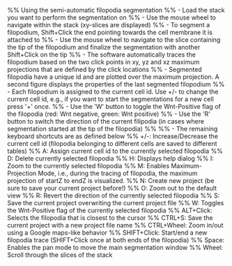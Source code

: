 %% Using the semi-automatic filopodia segmentation
%% - Load the stack you want to perform the segmentation on
%% - Use the mouse wheel to navigate within the stack (xy-slices are displayed)
%% - To segment a filopodium, Shift+Click the end pointing towards the cell membrane it is attached to
%% - Use the mouse wheel to navigate to the slice containing the tip of the filopodium and finalize the segmentation with another Shift+Click on the tip
%% - The software automatically traces the filopodium based on the two click points in xy, yz and xz maximum projections that are defined by the click locations
%% - Segmented filopodia have a unique id and are plotted over the maximum projection. A second figure displays the properties of the last segmented filopodium
%% - Each filopodium is assigned to the current cell id. Use +/- to change the current cell id, e.g., if you want to start the segmentations for a new cell press '+' once.
%% - Use the 'W' button to toggle the Wnt-Positive flag of the filopodia (red: Wnt negative, green: Wnt positive)
%% - Use the 'R' button to switch the direction of the current filipodia (in cases where segmentation started at the tip of the filopodia)
%%
%% - The remaining keyboard shortcuts are as defined below
%% +/-: Increase/Decrease the current cell id (filopodia belonging to different cells are saved to different tables)
%% A: Assign current cell id to the currently selected filopodia
%% D: Delete currently selected filopodia
%% H: Displays help dialog
%% I: Zoom to the currently selected filopodia
%% M: Enables Maximum-Projection Mode, i.e., during the tracing of filopodia, the maximum projection of startZ to endZ is visualized.
%% N: Create new project (be sure to save your current project before!)
%% O: Zoom out to the default view
%% R: Revert the direction of the currently selected filopodia
%% S: Save the current project overwriting the current project file
%% W: Toggles the Wnt-Positive flag of the currently selected filopodia
%% ALT+Click: Selects the filopodia that is closest to the cursor
%% CTRL+S: Save the current project with a new project file name
%% CTRL+Wheel: Zoom in/out using a Google maps-like behavior
%% SHIFT+Click: Start/end a new filopodia trace (SHIFT+Click once at both ends of the filopodia)
%% Space: Enables the pan mode to move the main segmentation window
%% Wheel: Scroll through the slices of the stack